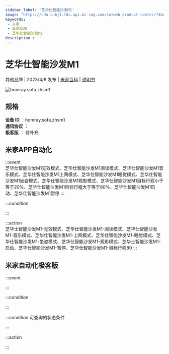 ```yaml
---
sidebar_label: '芝华仕智能沙发M1'
image: 'https://cdn.cnbj1.fds.api.mi-img.com/iotweb-product-center/f4bdb928efe7ace488311a9ba0ec4f75_1670119973235.png?GalaxyAccessKeyId=AKVGLQWBOVIRQ3XLEW&Expires=9223372036854775807&Signature=w0jp1uVQNRDvi7RJcu42iESThA0='
keywords: 
 - 米家
 - 其他品牌
 - 芝华仕智能沙发M1
description : ''
---
```

# 芝华仕智能沙发M1

其他品牌 | 2023/4/8 发布 | [米家百科](https://home.mi.com/webapp/content/baike/product/index.html?model=homray.sofa.zhsm1) | [说明书](https://home.mi.com/views/introduction.html?model=homray.sofa.zhsm1&region=cn)

![homray.sofa.zhsm1](https://cdn.cnbj1.fds.api.mi-img.com/iotweb-product-center/f4bdb928efe7ace488311a9ba0ec4f75_1670119973235.png?GalaxyAccessKeyId=AKVGLQWBOVIRQ3XLEW&Expires=9223372036854775807&Signature=w0jp1uVQNRDvi7RJcu42iESThA0=)

## 规格  
> 
**设备 ID** ：homray.sofa.zhsm1  
**通讯协议** ：  
**极客版**  ： 待补充 


## 米家APP自动化  

:::event  
芝华仕智能沙发M1无效模式、芝华仕智能沙发M1阅读模式、芝华仕智能沙发M1音乐模式、芝华仕智能沙发M1上网模式、芝华仕智能沙发M1睡觉模式、芝华仕智能沙发M1坐姿模式、芝华仕智能沙发M1观影模式、芝华仕智能沙发M1目标行程小于等于20%、芝华仕智能沙发M1目标行程大于等于80%、芝华仕智能沙发M1启动、芝华仕智能沙发M1暂停
:::

:::condition  

:::

:::action   
芝华士智能沙发M1-无效模式、芝华仕智能沙发M1-阅读模式、芝华仕智能沙发M1-音乐模式、芝华仕智能沙发M1-上网模式、芝华仕智能沙发M1-睡觉模式、芝华仕智能沙发M1-坐姿模式、芝华仕智能沙发M1-观影模式、芝华士智能沙发M1-启动、芝华仕智能沙发M1-暂停、芝华仕智能沙发M1-目标行程80
:::

## 米家自动化极客版  

:::event  

:::

:::condition  

:::

:::condition 可查询的状态条件  

:::

:::action  

:::

        
